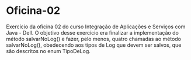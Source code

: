 # Oficina-02
Exercício da oficina 02 do curso Integração de Aplicações e Serviços com Java - Dell.
O objetivo desse exercício era finalizar a implementação do método salvarNoLog() e fazer, pelo menos, quatro chamadas ao método salvarNoLog(), obedecendo aos tipos de Log que devem ser salvos, que são descritos no enum TipoDeLog.
